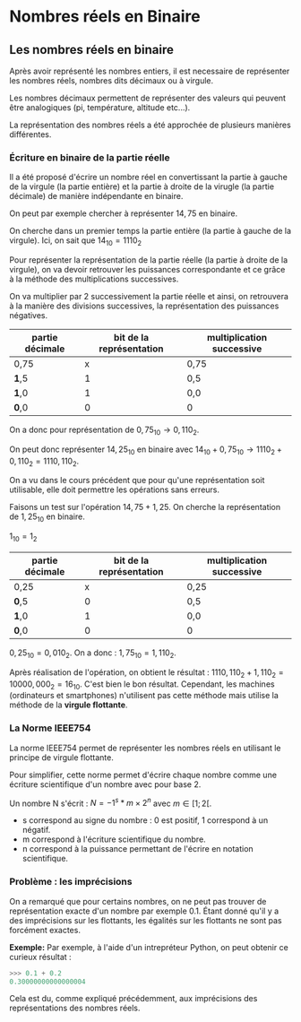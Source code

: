 # Nombres réels en Binaire

## Les nombres réels en binaire

Après avoir représenté les nombres entiers, il est necessaire de représenter les nombres réels, nombres dits décimaux ou à virgule.

Les nombres décimaux permettent de représenter des valeurs qui peuvent être analogiques (pi, température, altitude etc...).

La représentation des nombres réels a été approchée de plusieurs manières différentes.

### Écriture en binaire de la partie réelle

Il a été proposé d'écrire un nombre réel en convertissant la partie à gauche de la virgule (la partie entière) et la partie à droite de la virugle (la partie décimale) de manière indépendante en binaire.

On peut par exemple chercher à représenter $14,75$ en binaire.

On cherche dans un premier temps la partie entière (la partie à gauche de la virgule).
Ici, on sait que $14_{10} = 1110_2$

Pour représenter la représentation de la partie réelle (la partie à droite de la virgule), on va devoir retrouver les puissances correspondante et ce grâce à la méthode des multiplications successives.

On va multiplier par 2 successivement la partie réelle et ainsi, on retrouvera à la manière des divisions successives, la représentation des puissances négatives.

|partie décimale|bit de la représentation|multiplication successive|
|-|-|-|
|0,75|x|0,75|
|**1**,5|1|0,5|
|**1**,0|1|0,0|
|**0**,0|0|0|

On a donc pour représentation de $0,75_{10} \rightarrow 0,110_2$.

On peut donc représenter $14,25_{10}$ en binaire avec $14_{10} + 0,75_{10} \rightarrow 1110_2 + 0,110_2 = 1110,110_2$.

On a vu dans le cours précédent que pour qu'une représentation soit utilisable, elle doit permettre les opérations sans erreurs.

Faisons un test sur l'opération $14,75 + 1,25$.
On cherche la représentation de $1,25_{10}$ en binaire.

$1_{10} = 1_2$

|partie décimale|bit de la représentation|multiplication successive|
|-|-|-|
|0,25|x|0,25|
|**0**,5|0|0,5|
|**1**,0|1|0,0|
|**0**,0|0|0|

$0,25_{10} = 0,010_{2}$.
On a donc : $1,75_{10} = 1,110_{2}$.

Après réalisation de l'opération, on obtient le résultat : $1110,110_2 + 1,110_2 = 10000,000_2 = 16_{10}$. C'est bien le bon résultat.
Cependant, les machines (ordinateurs et smartphones) n'utilisent pas cette méthode mais utilise la méthode de la **virgule flottante**.

### La Norme IEEE754

La norme IEEE754 permet de représenter les nombres réels en utilisant le principe de virgule flottante.

Pour simplifier, cette norme permet d'écrire chaque nombre comme une écriture scientifique d'un nombre avec pour base 2.

Un nombre N s'écrit : $N = -1^s * m \times 2^n$ avec $m \in [1;2[$.

- s correspond au signe du nombre : 0 est positif, 1 correspond à un négatif.
- m correspond à l'écriture scientifique du nombre.
- n correspond à la puissance permettant de l'écrire en notation scientifique.

### Problème : les imprécisions

On a remarqué que pour certains nombres, on ne peut pas trouver de représentation exacte d'un nombre par exemple 0.1.
Étant donné qu'il y a des imprécisions sur les flottants, les égalités sur les flottants ne sont pas forcément exactes.

**Exemple:**
Par exemple, à l'aide d'un intrepréteur Python, on peut obtenir ce curieux résultat :
```python
>>> 0.1 + 0.2
0.30000000000000004
```

Cela est du, comme expliqué précédemment, aux imprécisions des représentations des nombres réels.